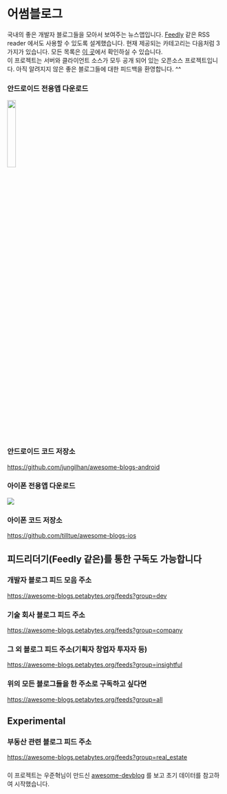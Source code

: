 # 어썸블로그
국내의 좋은 개발자 블로그들을 모아서 보여주는 뉴스앱입니다. 
[Feedly](https://feedly.com) 같은 RSS reader 에서도 사용할 수 있도록 설계했습니다.
현재 제공되는 카테고리는 다음처럼 3가지가 있습니다. 모든 목록은 [이 곳](https://github.com/BenjaminKim/awesome-blogs/blob/master/config/feeds.yml)에서 확인하실 수 있습니다.  
이 프로젝트는 서버와 클라이언트 소스가 모두 공개 되어 있는 오픈소스 프로젝트입니다.
아직 알려지지 않은 좋은 블로그들에 대한 피드백을 환영합니다. ^^  

### 안드로이드 전용앱 다운로드
<a href="https://play.google.com/store/apps/details?id=org.petabytes.awesomeblogs"><img src="https://play.google.com/intl/en_us/badges/images/generic/en_badge_web_generic.png" width="20%"></a>

### 안드로이드 코드 저장소
https://github.com/jungilhan/awesome-blogs-android

### 아이폰 전용앱 다운로드
<a href="https://itunes.apple.com/us/app/%EC%96%B4%EC%8D%B8-%EB%B8%94%EB%A1%9C%EA%B7%B8/id1276023809?l=ko&amp;ls=1&amp;mt=8"><img src="/tilltue/awesome-blogs-ios/raw/master/badge-download-on-the-app-store.png" style="max-width:100%;"></a>

### 아이폰 코드 저장소
https://github.com/tilltue/awesome-blogs-ios

## 피드리더기(Feedly 같은)를 통한 구독도 가능합니다
### 개발자 블로그 피드 모음 주소
https://awesome-blogs.petabytes.org/feeds?group=dev

### 기술 회사 블로그 피드 주소
https://awesome-blogs.petabytes.org/feeds?group=company

### 그 외 블로그 피드 주소(기획자 창업자 투자자 등)
https://awesome-blogs.petabytes.org/feeds?group=insightful

### 위의 모든 블로그들을 한 주소로 구독하고 싶다면
https://awesome-blogs.petabytes.org/feeds?group=all

## Experimental
### 부동산 관련 블로그 피드 주소
https://awesome-blogs.petabytes.org/feeds?group=real_estate

###
이 프로젝트는 우준혁님이 만드신 [awesome-devblog](https://github.com/sarojaba/awesome-devblog) 를 보고 초기 데이터를 참고하여 시작했습니다.
